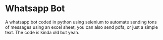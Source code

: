 # Whatsapp Bot

A whatsapp bot coded in python using selenium to automate sending tons of messages using an excel sheet, you can also send pdfs, or just a simple text.
The code is kinda old but yeah.
